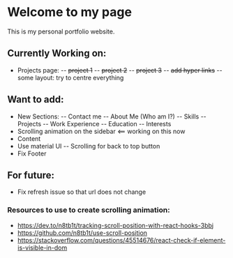 # Welcome to my page

This is my personal portfolio website.

## Currently Working on:

-   Projects page:
    -- ~~project 1~~
    -- ~~project 2~~
    -- ~~project 3~~
    -- ~~add hyper links~~
    -- some layout: try to centre everything

## Want to add:

-   New Sections:
    -- Contact me
    -- About Me (Who am I?)
    -- Skills
    -- Projects
    -- Work Experience
    -- Education
    -- Interests
-   Scrolling animation on the sidebar <== working on this now
-   Content
-   Use material UI
    -- Scrolling for back to top button
-   Fix Footer

## For future:

-   Fix refresh issue so that url does not change

### Resources to use to create scrolling animation:

-   https://dev.to/n8tb1t/tracking-scroll-position-with-react-hooks-3bbj
-   https://github.com/n8tb1t/use-scroll-position
-   https://stackoverflow.com/questions/45514676/react-check-if-element-is-visible-in-dom
